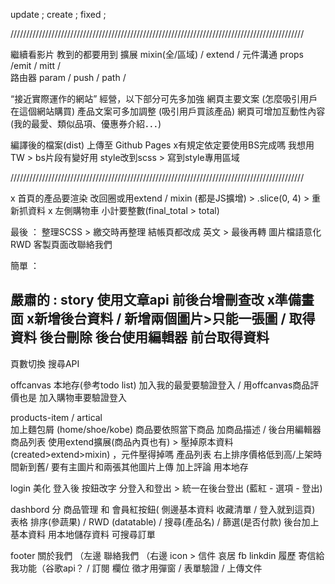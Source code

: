 update    ;
create   ;
fixed  ;

 /////////////////////////////////////////////////////////////////////////////////////////////

繼續看影片 教到的都要用到
擴展 mixin(全/區域) /  extend / 
元件溝通 props /emit / mitt /  
路由器  param / push / path / 

 “接近實際運作的網站” 經營，以下部分可先多加強
網頁主要文案 (怎麼吸引用戶在這個網站購買)
產品文案可多加調整 (吸引用戶買該產品)
網頁可增加互動性內容 (我的最愛、類似品項、優惠券介紹．．．)

編譯後的檔案(dist) 上傳至 Github Pages
x有規定依定要使用BS完成嗎 我想用TW > bs片段有變好用 style改到scss > 寫到style專用區域

 /////////////////////////////////////////////////////////////////////////////////////////////

x 首頁的產品要渲染 改回圈或用extend / mixin (都是JS擴增) >  .slice(0, 4) > 重新抓資料
x 左側購物車 小計要整數(final_total > total)

最後 ：
整理SCSS > 繳交時再整理 
結帳頁都改成 英文 > 最後再轉
圖片檔語意化
RWD
客製頁面改聯絡我們

簡單 ：




嚴肅的  :
story
使用文章api 前後台增刪查改
x準備畫面
x新增後台資料 / 新增兩個圖片>只能一張圖 / 取得資料
後台刪除
後台使用編輯器
前台取得資料
-
頁數切換
搜尋API


offcanvas
本地存(參考todo list)
加入我的最愛要驗證登入 / 用offcanvas商品評價也是 
加入購物車要驗證登入

products-item / artical  
加上麵包屑 (home/shoe/kobe) 商品要依照當下商品 
加商品描述 / 後台用編輯器
商品列表 使用extend擴展(商品內頁也有) > 壓掉原本資料 (created>extend>mixin) ，元件壓得掉嗎
產品列表 右上排序價格低到高/上架時間新到舊/
要有主圖片和兩張其他圖片上傳
加上評論 用本地存

login
美化
登入後 按鈕改字 分登入和登出 > 統一在後台登出 (藍紅 - 選項 -  登出)

dashbord
分 商品管理 和 會員紅按鈕(  側邊基本資料 收藏清單 / 登入就到這頁) 
表格 排序(參蔬果) / RWD (datatable) / 搜尋(產品名) / 篩選(是否付款)
後台加上 
基本資料 用本地儲存資料
可搜尋訂單




footer
關於我們 （左邊
聯絡我們 （右邊 icon > 信件 哀居 fb linkdin 履歷 
寄信給我功能（谷歌api？  / 訂閱 欄位
徵才用彈窗 / 表單驗證 / 上傳文件


